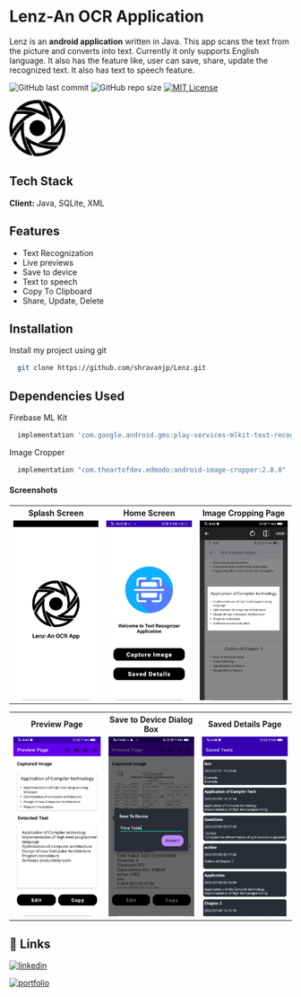 # Lenz-An OCR Application

Lenz is an **android application** written in Java. This app scans the text from the picture and converts into text. Currently it only supports English language. It also has the feature like, user can save, share, update the recognized text. It also has text to speech feature.

![GitHub last commit](https://img.shields.io/github/last-commit/shravanjp/Lenz) ![GitHub repo size](https://img.shields.io/github/repo-size/shravanjp/Lenz) [![MIT License](https://img.shields.io/badge/License-MIT-green.svg)](https://choosealicense.com/licenses/mit/)


<img src="https://github.com/shravanjp/Lenz/blob/master/app/src/main/res/drawable/lenz.png" width="100" height="100">


## Tech Stack

**Client:** Java, SQLite, XML


## Features

- Text Recognization
- Live previews
- Save to device
- Text to speech
- Copy To Clipboard
- Share, Update, Delete


## Installation

Install my project using git

```bash
  git clone https://github.com/shravanjp/Lenz.git
```

## Dependencies Used

Firebase ML Kit
```bash
  implementation 'com.google.android.gms:play-services-mlkit-text-recognition:16.2.0'
```

Image Cropper
```bash
  implementation "com.theartofdev.edmodo:android-image-cropper:2.8.0"
```
    
#### Screenshots

<table>
  <tr>
     <th style="text-align:center">Splash Screen</th>
      <th style="text-align:center">Home Screen</th>
     <th style="text-align:center">Image Cropping Page</th>
    </tr>
    <tr>
    <td><img src="https://github.com/shravanjp/Lenz/blob/master/app/src/main/res/drawable/spalshscreen.jpg" width="200" height="320"></td>
     <td><img src="https://github.com/shravanjp/Lenz/blob/master/app/src/main/res/drawable/homescreen.jpg" width="200" height="320"></td>
     <td><img src="https://github.com/shravanjp/Lenz/blob/master/app/src/main/res/drawable/cropimage.jpg" width="200" height="320"></td>
    </tr>
   </table>
   <table>
    <tr>
     <th style="text-align:center">Preview Page</th>
     <th style="text-align:center">Save to Device Dialog Box</th>
      <th style="text-align:center">Saved Details Page</th>
    </tr>
    <tr>
    <td><img src="https://github.com/shravanjp/Lenz/blob/master/app/src/main/res/drawable/previewpage.jpg" width="200" height="320"></td>
    <td><img src="https://github.com/shravanjp/Lenz/blob/master/app/src/main/res/drawable/savetodevice.jpg" width="200" height="320"></td>
    <td><img src="https://github.com/shravanjp/Lenz/blob/master/app/src/main/res/drawable/saveddetails.jpg" width="200" height="320"></td>
    </tr>
 
 </table>

## 🔗 Links

[![linkedin](https://img.shields.io/badge/linkedin-0A66C2?style=for-the-badge&logo=linkedin&logoColor=white)](https://www.linkedin.com/in/shravan-j-poojary)

[![portfolio](https://img.shields.io/badge/my_portfolio-000?style=for-the-badge&logo=ko-fi&logoColor=white)](https://shravanjp.com/)


